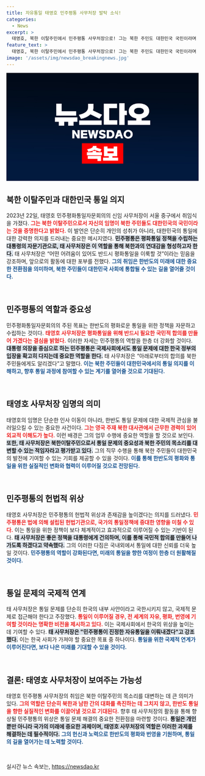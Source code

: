 ```yaml
---
title: 자유통일 태영호 민주평통 사무처장 발탁 소식!
categories:
  - News
excerpt: >
  태영호, 북한 이탈주민에서 민주평통 사무처장으로! 그는 북한 주민도 대한민국 국민이라며 평화통일 의지를 강조했다. 그의 취임이 뜨거운 이슈로 떠오르고 있다. 클릭하여 그가 전하는 메시지를 확인해보세요!
feature_text: >
  태영호, 북한 이탈주민에서 민주평통 사무처장으로! 그는 북한 주민도 대한민국 국민이라며 평화통일 의지를 강조했다. 그의 취임이 뜨거운 이슈로 떠오르고 있다. 클릭하여 그가 전하는 메시지를 확인해보세요!
image: '/assets/img/newsdao_breakingnews.jpg'
---
```


<p><img src="/assets/img/newsdao_breakingnews.jpg" alt="firstkoreanews 속보" /></p>

<h2 data-ke-size="size26">북한 이탈주민과 대한민국 통일 의지</h2>

<p data-ke-size="size16">2023년 22일, 태영호 민주평화통일자문회의의 신임 사무처장이 서울 중구에서 취임식을 가졌다. <b><span style="color: #ee2323;">그는 북한 이탈주민으로서 자신의 임명이 북한 주민들도 대한민국의 국민이라는 것을 증명한다고 밝혔다.</span></b> 이 발언은 단순히 개인의 성취가 아니라, 대한민국의 통일에 대한 강력한 의지를 드러내는 중요한 메시지였다. <b><span style="background-color: #21538527;">민주평통은 평화통일 정책을 수립하는 대통령의 자문기관으로, 태 사무처장은 이 역할을 통해 북한과의 연대감을 형성하고자 한다.</span></b> 태 사무처장은 “어떤 어려움이 있어도 반드시 평화통일을 이룩할 것”이라는 믿음을 강조하며, 앞으로의 활동에 대한 포부를 전했다. <b><span style="color: #1a5490;">그의 취임은 한반도의 미래에 대한 중요한 전환점을 의미하며, 북한 주민들이 대한민국 사회에 통합될 수 있는 길을 열어줄 것이다.</span></b></p>

<p data-ke-size="size16">&nbsp;</p>

<h2 data-ke-size="size26">민주평통의 역할과 중요성</h2>

<p data-ke-size="size16">민주평화통일자문회의의 주된 목표는 한반도의 평화로운 통일을 위한 정책을 자문하고 수립하는 것이다. <b><span style="color: #ee2323;">태영호 사무처장은 평화통일을 위해 반드시 필요한 국민적 합의를 만들어 가겠다는 결심을 밝혔다.</span></b> 이러한 자세는 민주평통의 역할을 한층 더 강화할 것이다. <b><span style="background-color: #21538527;">대통령 의장을 중심으로 하는 민주평통은 국제사회에서도 통일 문제에 대한 한국 정부의 입장을 확고히 다지는데 중요한 역할을 한다.</span></b> 태 사무처장은 “아래로부터의 합의를 북한 주민들에게도 알리겠다”고 말했다. <b><span style="color: #1a5490;">이는 북한 주민들이 대한민국에서의 통일 의지를 이해하고, 향후 통일 과정에 참여할 수 있는 계기를 열어줄 것으로 기대된다.</span></b></p>

<p data-ke-size="size16">&nbsp;</p>

<h2 data-ke-size="size26">태영호 사무처장 임명의 의미</h2>

<p data-ke-size="size16">태영호의 임명은 단순한 인사 이동이 아니라, 한반도 통일 문제에 대한 국제적 관심을 불러일으킬 수 있는 중요한 사건이다. <b><span style="color: #ee2323;">그는 영국 주재 북한 대사관에서 근무한 경력이 있어 외교적 이해도가 높다.</span></b> 이런 배경은 그의 업무 수행에 중요한 역할을 할 것으로 보인다. <b><span style="background-color: #21538527;">또한, 태 사무처장은 북한이탈주민으로서 통일 문제의 중요성과 북한 주민의 목소리를 대변할 수 있는 적임자라고 평가받고 있다.</span></b> 그의 직무 수행을 통해 북한 주민들이 대한민국의 발전에 기여할 수 있는 기회를 제공할 수 있을 것이다. <b><span style="color: #1a5490;">이를 통해 한반도의 평화와 통일을 위한 실질적인 변화와 협력이 이루어질 것으로 전망된다.</span></b></p>

<p data-ke-size="size16">&nbsp;</p>

<h2 data-ke-size="size26">민주평통의 헌법적 위상</h2>

<p data-ke-size="size16">태영호 사무처장은 민주평통의 헌법적 위상과 존재감을 높이겠다는 의지를 드러냈다. <b><span style="color: #ee2323;">민주평통은 법에 의해 설립된 헌법기관으로, 국가의 통일정책에 중대한 영향을 미칠 수 있다.</span></b> 이는 통일을 위한 정책이 보다 체계적이고 효과적으로 이루어질 수 있는 기반이 된다. <b><span style="background-color: #21538527;">태 사무처장은 좋은 정책을 대통령에게 건의하며, 이를 통해 국민적 합의를 만들어 나가도록 하겠다고 약속했다.</span></b> 그의 이러한 다짐은 국내외에서 통일에 대한 신뢰를 더욱 높일 것이다. <b><span style="color: #1a5490;">민주평통의 역할이 강화된다면, 미래의 통일을 향한 여정이 한층 더 원활해질 것이다.</span></b></p>

<p data-ke-size="size16">&nbsp;</p>

<h2 data-ke-size="size26">통일 문제의 국제적 연계</h2>

<p data-ke-size="size16">태 사무처장은 통일 문제를 단순히 한국의 내부 사안이라고 국한시키지 않고, 국제적 문제로 접근해야 한다고 주장했다. <b><span style="color: #ee2323;">통일이 이루어질 경우, 전 세계의 자유, 평화, 번영에 기여할 것이라는 명확한 비전을 제시하고 있다.</span></b> 이는 국제사회에서 한국의 위상을 높이는 데 기여할 수 있다. <b><span style="background-color: #21538527;">태 사무처장은 "민주평통이 진정한 자유통일을 이뤄내겠다"고 강조했다.</span></b> 이는 한국 사회가 가져야 할 중요한 목표 중 하나이다. <b><span style="color: #1a5490;">통일을 위한 국제적 연계가 이루어진다면, 보다 나은 미래를 기대할 수 있을 것이다.</span></b></p>

<p data-ke-size="size16">&nbsp;</p>

<h2 data-ke-size="size26">결론: 태영호 사무처장이 보여주는 가능성</h2>

<p data-ke-size="size16">태영호 민주평통 사무처장의 취임은 북한 이탈주민의 목소리를 대변하는 데 큰 의미가 있다. <b><span style="color: #ee2323;">그의 역할은 단순히 북한과 남한 간의 대화를 촉진하는 데 그치지 않고, 한반도 통일을 향한 실질적인 변화를 이끌어낼 것으로 기대된다.</span></b> 향후 태 사무처장의 활동을 통해 향상될 민주평통의 위상은 통일 문제 해결의 중요한 전환점을 마련할 것이다. <b><span style="background-color: #21538527;">통일은 개인뿐만 아니라 국가의 미래에 중요한 과제이며, 태영호 사무처장의 역할은 이러한 과제를 해결하는 데 필수적이다.</span></b> <b><span style="color: #1a5490;">그의 헌신과 노력으로 한반도의 평화와 번영을 기원하며, 통일의 길을 열어가는 데 노력할 것이다.</span></b></p>

<p data-ke-size="size16">&nbsp;</p>
실시간 뉴스 속보는, <a href="https://newsdao.kr" rel="dofollow">https://newsdao.kr</a>


